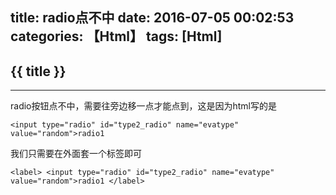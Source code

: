 title: radio点不中
date: 2016-07-05 00:02:53
categories: 【Html】
tags: [Html]
---
## {{ title }} ##

---

radio按钮点不中，需要往旁边移一点才能点到，这是因为html写的是

```
<input type="radio" id="type2_radio" name="evatype" value="random">radio1
```

我们只需要在外面套一个<label>标签即可

```
<label> <input type="radio" id="type2_radio" name="evatype"	value="random">radio1 </label>
```